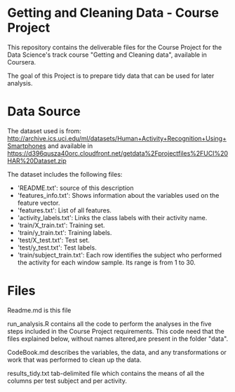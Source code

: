 # Getting and Cleaning Data - Course Project

This repository contains the deliverable files for the Course Project for the Data Science's track course "Getting and Cleaning data", available in Coursera.

The goal of this Project is to prepare tidy data that can be used for later analysis. 

# Data Source

The dataset used is from: http://archive.ics.uci.edu/ml/datasets/Human+Activity+Recognition+Using+Smartphones
and available in https://d396qusza40orc.cloudfront.net/getdata%2Fprojectfiles%2FUCI%20HAR%20Dataset.zip 

The dataset includes the following files:

- 'README.txt': source of this description
- 'features_info.txt': Shows information about the variables used on the feature vector.
- 'features.txt': List of all features.
- 'activity_labels.txt': Links the class labels with their activity name.
- 'train/X_train.txt': Training set.
- 'train/y_train.txt': Training labels.
- 'test/X_test.txt': Test set.
- 'test/y_test.txt': Test labels.
-  'train/subject_train.txt': Each row identifies the subject who performed the activity for each window sample. Its range is from 1 to 30. 

# Files

Readme.md is this file

run_analysis.R contains all the code to perform the analyses in the five steps included in the Course Project requirements. This code need that the files explained below, without names altered,are present in the folder "data".

CodeBook.md describes the variables, the data, and any transformations or work that was performed to clean up the data.

results_tidy.txt tab-delimited file which contains the means of all the columns per test subject and per activity. 


